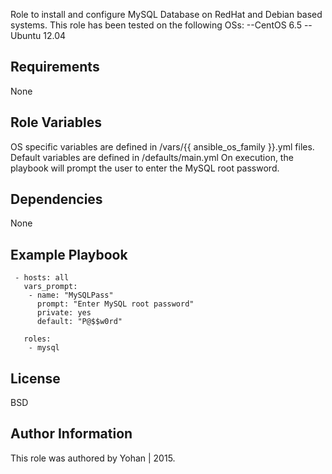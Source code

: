

Role to install and configure MySQL Database on RedHat and Debian based systems.
This role has been tested on the following OSs:
--CentOS 6.5
--Ubuntu 12.04

Requirements
------------

None

Role Variables
--------------

OS specific variables are defined in /vars/{{ ansible_os_family }}.yml files.
Default variables are defined in /defaults/main.yml
On execution, the playbook will prompt the user to enter the MySQL root password.

Dependencies
------------

None

Example Playbook
----------------

     - hosts: all
       vars_prompt:
        - name: "MySQLPass"
          prompt: "Enter MySQL root password"
          private: yes
          default: "P@$$w0rd"

       roles:
        - mysql




License
-------

BSD

Author Information
------------------

This role was authored by Yohan | 2015.


